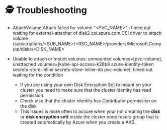 # 🕵️ Troubleshooting

- AttachVolume.Attach failed for volume "<PVC_NAME>" : timed out waiting for external-attacher of disk2.csi.azure.com CSI driver to attach volume /subscriptions/<SUB_NAME>/<RSG_NAME>/providers/Microsoft.Compute/disks/<DISK_NAME>

- Unable to attach or mount volumes: unmounted volumes=[pvc-volume], unattached volumes=[kube-api-access-k26b8 azure-identity-token secrets-store-inline secrets-store-inline-db pvc-volume]: timed out waiting for the condition
  - If you are using your own Disk Encryption Set to mount on your cluster you need to make sure that the cluster identity has read permission.
  - Check also that the cluster identity has Contributor permission on the disk
  - This issues is more often to accure when your not creating the **disk** or **disk encryption sett** inside the cluster node resurs group that is created automatically by Azure when you create a AKS.


